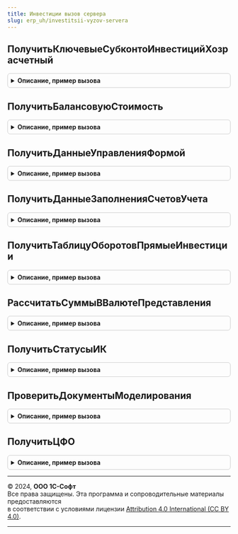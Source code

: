 ```yaml
---
title: Инвестиции вызов сервера
slug: erp_uh/investitsii-vyzov-servera
---
```



## ПолучитьКлючевыеСубконтоИнвестицийХозрасчетный
<details style="margin: 1em 0; padding: 0.5em; border: 1px solid #ccc; border-radius: 6px;">

<summary style="font-weight: bold; cursor: pointer;">Описание, пример вызова</summary>

```bsl

Функция ПолучитьКлючевыеСубконтоИнвестицийХозрасчетный() Экспорт
```

Пример вызова
```bsl
Результат = ИнвестицииВызовСервера.ПолучитьКлючевыеСубконтоИнвестицийХозрасчетный());
```
</details>

## ПолучитьБалансовуюСтоимость
<details style="margin: 1em 0; padding: 0.5em; border: 1px solid #ccc; border-radius: 6px;">

<summary style="font-weight: bold; cursor: pointer;">Описание, пример вызова</summary>

```bsl

Функция ПолучитьБалансовуюСтоимость(Организация, ДатаДокумента, ДокументСсылка, СчетУчета, ОрганизацияОбъектИнвестирования) Экспорт
```

Пример вызова
```bsl
Результат = ИнвестицииВызовСервера.ПолучитьБалансовуюСтоимость(Организация, ДатаДокумента, ДокументСсылка, СчетУчета, ОрганизацияОбъектИнвестирования) 
```
</details>

## ПолучитьДанныеУправленияФормой
<details style="margin: 1em 0; padding: 0.5em; border: 1px solid #ccc; border-radius: 6px;">

<summary style="font-weight: bold; cursor: pointer;">Описание, пример вызова</summary>

```bsl

Функция ПолучитьДанныеУправленияФормой(ОрганизацияИнвестор, ОбъектИнвестирования, ДатаСреза = Неопределено) Экспорт
```

Пример вызова
```bsl
Результат = ИнвестицииВызовСервера.ПолучитьДанныеУправленияФормой(ОрганизацияИнвестор, ОбъектИнвестирования, ДатаСреза);
```
</details>

## ПолучитьДанныеЗаполненияСчетовУчета
<details style="margin: 1em 0; padding: 0.5em; border: 1px solid #ccc; border-radius: 6px;">

<summary style="font-weight: bold; cursor: pointer;">Описание, пример вызова</summary>

```bsl

Функция ПолучитьДанныеЗаполненияСчетовУчета(ОрганизацияИнвестор, ОбъектИнвестирования, ДатаСреза = Неопределено) Экспорт
```

Пример вызова
```bsl
Результат = ИнвестицииВызовСервера.ПолучитьДанныеЗаполненияСчетовУчета(ОрганизацияИнвестор, ОбъектИнвестирования, ДатаСреза);
```
</details>

## ПолучитьТаблицуОборотовПрямыеИнвестиции
<details style="margin: 1em 0; padding: 0.5em; border: 1px solid #ccc; border-radius: 6px;">

<summary style="font-weight: bold; cursor: pointer;">Описание, пример вызова</summary>

```bsl

Функция ПолучитьТаблицуОборотовПрямыеИнвестиции(Сценарий, ПериодОтчета, МассивОрганизаций, ВалютаПредставленияГруппы) Экспорт
```

Пример вызова
```bsl
Результат = ИнвестицииВызовСервера.ПолучитьТаблицуОборотовПрямыеИнвестиции(Сценарий, ПериодОтчета, МассивОрганизаций, ВалютаПредставленияГруппы) 
```
</details>

## РассчитатьСуммыВВалютеПредставления
<details style="margin: 1em 0; padding: 0.5em; border: 1px solid #ccc; border-radius: 6px;">

<summary style="font-weight: bold; cursor: pointer;">Описание, пример вызова</summary>

```bsl

Процедура РассчитатьСуммыВВалютеПредставления(ТабИнвестиции) Экспорт
```

Пример вызова
```bsl
ИнвестицииВызовСервера.РассчитатьСуммыВВалютеПредставления(ТабИнвестиции));
```
</details>

## ПолучитьСтатусыИК
<details style="margin: 1em 0; padding: 0.5em; border: 1px solid #ccc; border-radius: 6px;">

<summary style="font-weight: bold; cursor: pointer;">Описание, пример вызова</summary>

```bsl

Функция ПолучитьСтатусыИК() Экспорт
```

Пример вызова
```bsl
Результат = ИнвестицииВызовСервера.ПолучитьСтатусыИК() 
```
</details>

## ПроверитьДокументыМоделирования
<details style="margin: 1em 0; padding: 0.5em; border: 1px solid #ccc; border-radius: 6px;">

<summary style="font-weight: bold; cursor: pointer;">Описание, пример вызова</summary>

```bsl

Процедура ПроверитьДокументыМоделирования(ДокументыМоделирования, Реквизиты, Отказ) Экспорт
```

Пример вызова
```bsl
ИнвестицииВызовСервера.ПроверитьДокументыМоделирования(ДокументыМоделирования, Реквизиты, Отказ) 
```
</details>

## ПолучитьЦФО
<details style="margin: 1em 0; padding: 0.5em; border: 1px solid #ccc; border-radius: 6px;">

<summary style="font-weight: bold; cursor: pointer;">Описание, пример вызова</summary>

```bsl

Функция ПолучитьЦФО(МасОрганизации) Экспорт
```

Пример вызова
```bsl
Результат = ИнвестицииВызовСервера.ПолучитьЦФО(МасОрганизации));
```
</details>

---

© 2024, **ООО 1С-Софт**  
Все права защищены. Эта программа и сопроводительные материалы предоставляются  
в соответствии с условиями лицензии [Attribution 4.0 International (CC BY 4.0)](https://creativecommons.org/licenses/by/4.0/legalcode).

---
